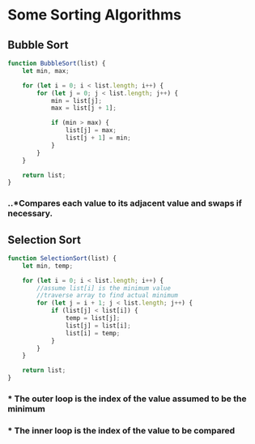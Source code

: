 # Some Sorting Algorithms

## Bubble Sort

```javascript
function BubbleSort(list) {
	let min, max;

	for (let i = 0; i < list.length; i++) {
		for (let j = 0; j < list.length; j++) {
			min = list[j];
			max = list[j + 1];

			if (min > max) {
				list[j] = max;
				list[j + 1] = min;
			}
		}
	}

	return list;
}
```

### ..\*Compares each value to its adjacent value and swaps if necessary.

## Selection Sort

```javascript
function SelectionSort(list) {
	let min, temp;

	for (let i = 0; i < list.length; i++) {
		//assume list[i] is the minimum value
		//traverse array to find actual minimum
		for (let j = i + 1; j < list.length; j++) {
			if (list[j] < list[i]) {
				temp = list[j];
				list[j] = list[i];
				list[i] = temp;
			}
		}
	}

	return list;
}
```

### \* The outer loop is the index of the value assumed to be the minimum

### \* The inner loop is the index of the value to be compared
